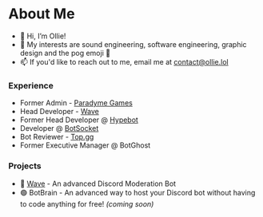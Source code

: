 # About Me

- 👋 Hi, I’m Ollie!
- 👀 My interests are sound engineering, software engineering, graphic design and the pog emoji 🤌
- 📫 If you'd like to reach out to me, email me at contact@ollie.lol

### Experience
- Former Admin - [Paradyme Games](https://discord.gg/HHXb3fheKP)
- Head Developer - [Wave](https://wavebot.org)
- Former Head Developer @ [Hypebot](https://discord.gg/YT4Fn5z5N7)
- Developer @ [BotSocket](https://github.com/botsocket)
- Bot Reviewer - [Top.gg](https://top.gg)
- Former Executive Manager @ BotGhost

### Projects
- 🌊 [Wave](https://wavebot.org) - An advanced Discord Moderation Bot
- 🟢 BotBrain - An advanced way to host your Discord bot without having to code anything for free! *(coming soon)*
